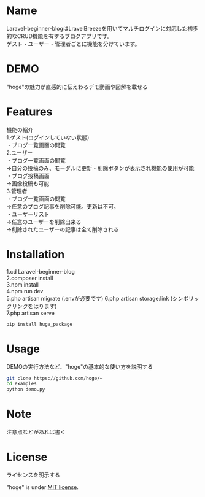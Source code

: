 # Name
 
Laravel-beginner-blogはLravelBreezeを用いてマルチログインに対応した初歩的なCRUD機能を有するブログアプリです。<br>
ゲスト・ユーザー・管理者ごとに機能を分けています。　
 
# DEMO
 
"hoge"の魅力が直感的に伝えわるデモ動画や図解を載せる
 
# Features
 
 機能の紹介  
 1.ゲスト(ログインしていない状態)  
 ・ブログ一覧画面の閲覧  
 2.ユーザー  
 ・ブログ一覧画面の閲覧  
 ->自分の投稿のみ、モーダルに更新・削除ボタンが表示され機能の使用が可能  
 ・ブログ投稿画面  
 ->画像投稿も可能  
 3.管理者  
 ・ブログ一覧画面の閲覧  
 ->任意のブログ記事を削除可能。更新は不可。  
 ・ユーザーリスト  
 ->任意のユーザーを削除出来る  
 ->削除されたユーザーの記事は全て削除される  
 
# Installation
 
1.cd Laravel-beginner-blog  
2.composer install  
3.npm install  
4.npm run dev  
5.php artisan migrate (.envが必要です)
6.php artisan storage:link (シンボリックリンクをはります)  
7.php artisan serve
 
```bash
pip install huga_package
```
 
# Usage
 
DEMOの実行方法など、"hoge"の基本的な使い方を説明する
 
```bash
git clone https://github.com/hoge/~
cd examples
python demo.py
```
 
# Note
 
注意点などがあれば書く

# License
ライセンスを明示する
 
"hoge" is under [MIT license](https://en.wikipedia.org/wiki/MIT_License).

